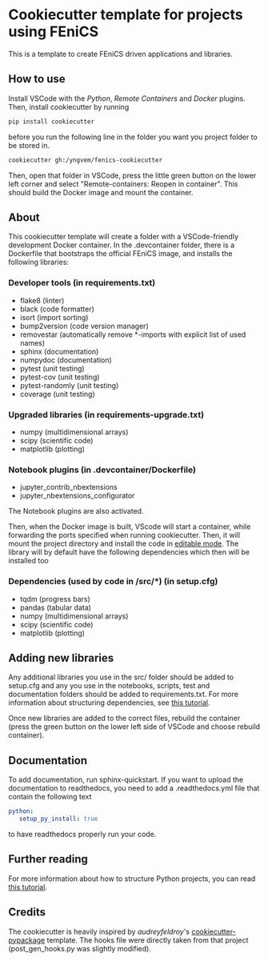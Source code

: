 # Cookiecutter template for projects using FEniCS
This is a template to create FEniCS driven applications and libraries.

## How to use
Install VSCode with the *Python*, *Remote Containers* and *Docker* plugins. Then, install cookiecutter by running

```bash
pip install cookiecutter
```

before you run the following line in the folder you want you project folder to be stored in.

```bash
cookiecutter gh:/yngvem/fenics-cookiecutter
```

Then, open that folder in VSCode, press the little green button on the lower left corner and select "Remote-containers: Reopen in container". This should build the Docker image and mount the container.

## About
This cookiecutter template will create a folder with a VSCode-friendly development Docker container. In the .devcontainer folder, there is a Dockerfile that bootstraps the official FEniCS image, and installs the following libraries:

### Developer tools  (in requirements.txt)
 * flake8 (linter)
 * black (code formatter)
 * isort (import sorting)
 * bump2version (code version manager)
 * removestar (automatically remove *-imports with explicit list of used names)
 * sphinx (documentation)
 * numpydoc (documentation)
 * pytest (unit testing)
 * pytest-cov (unit testing)
 * pytest-randomly (unit testing)
 * coverage (unit testing)

### Upgraded libraries  (in requirements-upgrade.txt)
 * numpy (multidimensional arrays)
 * scipy (scientific code)
 * matplotlib (plotting)

### Notebook plugins (in .devcontainer/Dockerfile)
 * jupyter_contrib_nbextensions
 * jupyter_nbextensions_configurator

The Notebook plugins are also activated.

Then, when the Docker image is built, VScode will start a container, while forwarding the ports specified when running cookiecutter. Then, it will mount the project directory and install the code in [editable mode](https://packaging.python.org/guides/distributing-packages-using-setuptools/#working-in-development-mode). The library will by default have the following dependencies which then will be installed too

### Dependencies (used by code in /src/*) (in setup.cfg)
 * tqdm (progress bars)
 * pandas (tabular data)
 * numpy (multidimensional arrays)
 * scipy (scientific code)
 * matplotlib (plotting)

## Adding new libraries
Any additional libraries you use in the src/ folder should be added to setup.cfg and any you use in the notebooks, scripts, test and documentation folders should be added to requirements.txt. For more information about structuring dependencies, see [this tutorial](https://github.com/yngvem/python-project-structure).

Once new libraries are added to the correct files, rebuild the container (press the green button on the lower left side of VSCode and choose rebuild container).

## Documentation
To add documentation, run sphinx-quickstart. If you want to upload the documentation to readthedocs, you need to add a .readthedocs.yml file that contain the following text

```yaml
python:
   setup_py_install: true
```

to have readthedocs properly run your code.

## Further reading
For more information about how to structure Python projects, you can read [this tutorial](https://github.com/yngvem/python-project-structure).


## Credits
The cookiecutter is heavily inspired by *audreyfeldroy*'s [cookiecutter-pypackage](https://github.com/audreyfeldroy/cookiecutter-pypackage) template. The hooks file were directly taken from that project (post_gen_hooks.py was slightly modified).